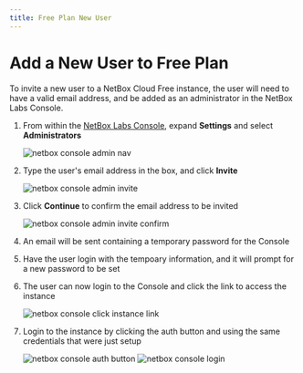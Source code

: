 ```yaml
---
title: Free Plan New User
---
```

# Add a New User to Free Plan

To invite a new user to a NetBox Cloud Free instance, the user will need to have a valid email address, and be added as an administrator in the NetBox Labs Console.

1. From within the [NetBox Labs Console](https://console.netboxlabs.com), expand **Settings** and select **Administrators**

    ![netbox console admin nav](../images/console/console_administrators_nav.png)

2. Type the user's email address in the box, and click **Invite**

    ![netbox console admin invite](../images/console/console_administrators_invite.png)

3. Click **Continue** to confirm the email address to be invited

    ![netbox console admin invite confirm](../images/console/console_administrators_invite_confirm.png)

4. An email will be sent containing a temporary password for the Console

5. Have the user login with the tempoary information, and it will prompt for a new password to be set

6. The user can now login to the Console and click the link to access the instance

    ![netbox console click instance link](../images/console/console_click_instance_link.png)

7. Login to the instance by clicking the auth button and using the same credentials that were just setup

    ![netbox console auth button](../images/console/instance_click_login.png)
    ![netbox console login](../images/console/instance_login.png)